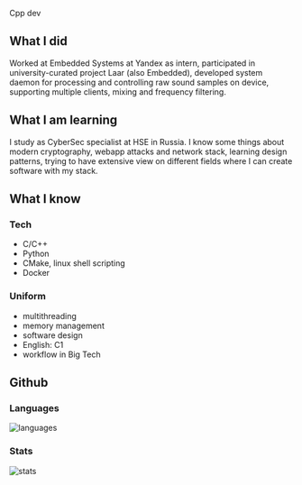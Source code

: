 Cpp dev

## What I did

Worked at Embedded Systems at Yandex as intern, participated
in university-curated project Laar (also Embedded), developed system daemon
for processing and controlling raw sound samples on device, supporting multiple
clients, mixing and frequency filtering.

## What I am learning

I study as CyberSec specialist at HSE in Russia. I know some
things about modern cryptography, webapp attacks and network stack, learning
design patterns, trying to have extensive view on different
fields where I can create software with my stack.

## What I know

### Tech

- C/C++
- Python
- CMake, linux shell scripting
- Docker

### Uniform

- multithreading
- memory management
- software design
- English: C1
- workflow in Big Tech

## Github

### Languages

<img alt="languages" src="https://github-readme-stats.vercel.app/api/top-langs?layout=donut&username=AshFungor&theme=github_dark"/>

### Stats

<img alt="stats" src="https://github-readme-stats.vercel.app/api?username=AshFungor&theme=github_dark&show_icons=true&show=reviews,prs_merged,prs_merged_percentage&hide=stars,prs,contribs"/>



